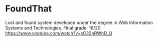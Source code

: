 # FoundThat
Lost and found system developed under the degree in Web Information Systems and Technologies. 
Final grade: 16/20
https://www.youtube.com/watch?v=sC33nRWhD_Q
